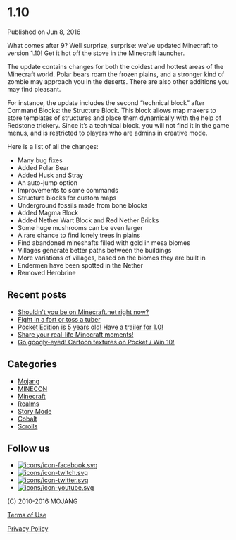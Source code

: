 # 1.10
Published on Jun 8, 2016

What comes after 9? Well surprise, surprise: we’ve updated Minecraft to
version 1.10! Get it hot off the stove in the Minecraft launcher.

The update contains changes for both the coldest and hottest areas of the
Minecraft world. Polar bears roam the frozen plains, and a stronger kind of
zombie may approach you in the deserts. There are also other additions you may
find pleasant.

For instance, the update includes the second “technical block” after Command
Blocks: the Structure Block. This block allows map makers to store templates
of structures and place them dynamically with the help of Redstone trickery.
Since it’s a technical block, you will not find it in the game menus, and is
restricted to players who are admins in creative mode.

Here is a list of all the changes:

  * Many bug fixes
  * Added Polar Bear
  * Added Husk and Stray
  * An auto-jump option
  * Improvements to some commands
  * Structure blocks for custom maps
  * Underground fossils made from bone blocks
  * Added Magma Block
  * Added Nether Wart Block and Red Nether Bricks
  * Some huge mushrooms can be even larger
  * A rare chance to find lonely trees in plains
  * Find abandoned mineshafts filled with gold in mesa biomes
  * Villages generate better paths between the buildings
  * More variations of villages, based on the biomes they are built in
  * Endermen have been spotted in the Nether
  * Removed Herobrine

## Recent posts

  * [Shouldn't you be on Minecraft.net right now?](/2016/12/shouldnt-you-be-on-minecraftnet-right-now/)
  * [Fight in a fort or toss a tuber](/2016/12/fight-in-a-fort-or-toss-a-tuber/)
  * [Pocket Edition is 5 years old! Have a trailer for 1.0!](/2016/12/pocket-edition-is-5-years-old-have-a-trailer-for-10/)
  * [Share your real-life Minecraft moments!](/2016/11/share-your-real-life-minecraft-moments/)
  * [Go googly-eyed! Cartoon textures on Pocket / Win 10!](/2016/11/googly-eyes-goofy-grins-cartoon-texture-pack-now-on-pocket-win-10/)

## Categories

  * [ Mojang ](/category/mojang)
  * [ MINECON ](/category/minecon)
  * [ Minecraft ](/category/minecraft)
  * [ Realms ](/category/realms)
  * [ Story Mode ](/category/story-mode)
  * [ Cobalt ](/category/cobalt)
  * [ Scrolls ](/category/scrolls)

## Follow us

  * [![icons/icon-facebook.svg](/assets/icons/icon-facebook-6a1508f9d732b0adcd090398bed2976d4b01d15d4b3574895fcbbd6b973a5b59.svg)](https://www.facebook.com/minecraft)
  * [![icons/icon-twitch.svg](/assets/icons/icon-twitch-f3276993089563c59b3fb906c4702cc9d45c10cf8fb7f2e7166201418ff87209.svg)](http://www.twitch.tv/mojang)
  * [![icons/icon-twitter.svg](/assets/icons/icon-twitter-8877ac68f773e7e321f22f0fcb5c9d20f2add9e271f5a46f0bc8cb08f0549e3b.svg)](https://twitter.com/mojang)
  * [![icons/icon-youtube.svg](/assets/icons/icon-youtube-d34ad4b61d60cd364921c63a89e808b54c7bcf3e9e5e4050bbf99197ca84ff34.svg)](https://www.youtube.com/user/TeamMojang)

(C) 2010-2016 MOJANG

[Terms of Use](https://account.mojang.com/terms)

[Privacy Policy](http://go.microsoft.com/fwlink/?linkid=521839)



